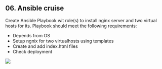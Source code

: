 ## 06. Ansible cruise
Create Ansible Playbook wit role(s) to install nginx server and two virtual hosts for its. Playbook should meet the following requirements:
- Depends from OS
- Setup ngnix for two virtualhosts using templates 
- Create and add index.html files
- Check deployment

![](https://github.com/thecobolt/sa.it-academy.by/blob/m-sa2-07-19/Igor_Kuzmin/06.Ansible.cruise/Image/InstallNginx.png)